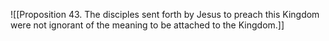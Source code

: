 ![[Proposition 43. The disciples sent forth by Jesus to preach this Kingdom were not ignorant of the meaning to be attached to the Kingdom.]]